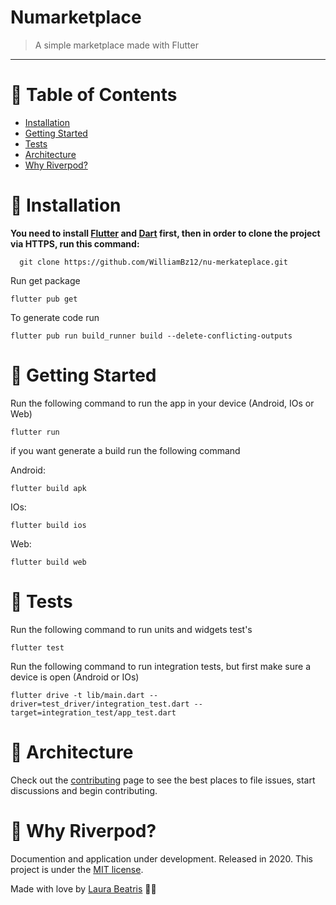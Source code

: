 
# Numarketplace

> A simple marketplace made with Flutter

---

# :pushpin: Table of Contents

* [Installation](#construction_worker-installation)
* [Getting Started](#runner-getting-started)
* [Tests](#closed_book-tests)
* [Architecture](#tada-architecture)
* [Why Riverpod?](#closed_book-why-riverpod?)

# :construction_worker: Installation

**You need to install [Flutter](https://flutter.dev/) and [Dart](https://dart.dev/) first, then in order to clone the project via HTTPS, run this command:**

```
  git clone https://github.com/WilliamBz12/nu-merkateplace.git
```

Run get package

```
flutter pub get
```

To generate code run

```
flutter pub run build_runner build --delete-conflicting-outputs
```

# :runner: Getting Started

Run the following command to run the app in your device (Android, IOs or Web)

```
flutter run 
```

if you want generate a build run the following command

Android:
```
flutter build apk
```
IOs:
```
flutter build ios
```
Web:
```
flutter build web
```

# :closed_book: Tests

Run the following command to run units and widgets test's 

```
flutter test 
```

Run the following command to run integration tests, but first make sure a device is open (Android or IOs)

```
flutter drive -t lib/main.dart --driver=test_driver/integration_test.dart --target=integration_test/app_test.dart
```


# :tada: Architecture

Check out the [contributing](https://github.com/WilliamBz12/phoenix-blog/blob/master/CONTRIBUTING.md) page to see the best places to file issues, start discussions and begin contributing.


# :closed_book: Why Riverpod?

Documention and application under development.
Released in 2020.
This project is under the [MIT license](https://github.com/WilliamBz12/phoenix-blog/master/LICENSE).

Made with love by [Laura Beatris](https://github.com/WilliamBz12) 💜🚀




